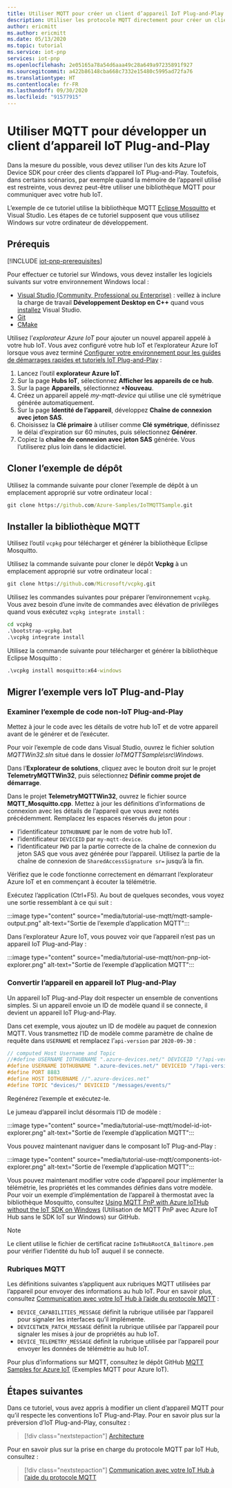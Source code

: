 ```yaml
---
title: Utiliser MQTT pour créer un client d’appareil IoT Plug-and-Play | Microsoft Docs
description: Utiliser les protocole MQTT directement pour créer un client d’appareil IoT Plug-and-Play sans utiliser les kits Azure IoT Device SDK
author: ericmitt
ms.author: ericmitt
ms.date: 05/13/2020
ms.topic: tutorial
ms.service: iot-pnp
services: iot-pnp
ms.openlocfilehash: 2e05165a78a54d6aaa49c28a649a97235891f927
ms.sourcegitcommit: a422b86148cba668c7332e15480c5995ad72fa76
ms.translationtype: HT
ms.contentlocale: fr-FR
ms.lasthandoff: 09/30/2020
ms.locfileid: "91577915"
---
```

# <a name="use-mqtt-to-develop-an-iot-plug-and-play-device-client"></a>Utiliser MQTT pour développer un client d’appareil IoT Plug-and-Play

Dans la mesure du possible, vous devez utiliser l’un des kits Azure IoT Device SDK pour créer des clients d’appareil IoT Plug-and-Play. Toutefois, dans certains scénarios, par exemple quand la mémoire de l’appareil utilisé est restreinte, vous devrez peut-être utiliser une bibliothèque MQTT pour communiquer avec votre hub IoT.

L’exemple de ce tutoriel utilise la bibliothèque MQTT [Eclipse Mosquitto](http://mosquitto.org/) et Visual Studio. Les étapes de ce tutoriel supposent que vous utilisez Windows sur votre ordinateur de développement.

## <a name="prerequisites"></a>Prérequis

[!INCLUDE [iot-pnp-prerequisites](../../includes/iot-pnp-prerequisites.md)]

Pour effectuer ce tutoriel sur Windows, vous devez installer les logiciels suivants sur votre environnement Windows local :

* [Visual Studio (Community, Professional ou Enterprise)](https://visualstudio.microsoft.com/downloads/) : veillez à inclure la charge de travail **Développement Desktop en C++** quand vous [installez](https://docs.microsoft.com/cpp/build/vscpp-step-0-installation?view=vs-2019&preserve-view=true) Visual Studio.
* [Git](https://git-scm.com/download/)
* [CMake](https://cmake.org/download/)

Utilisez l’*explorateur Azure IoT* pour ajouter un nouvel appareil appelé à votre hub IoT. Vous avez configuré votre hub IoT et l’explorateur Azure IoT lorsque vous avez terminé [Configurer votre environnement pour les guides de démarrages rapides et tutoriels IoT Plug-and-Play](set-up-environment.md) :

1. Lancez l’outil **explorateur Azure IoT**.
1. Sur la page **Hubs IoT**, sélectionnez **Afficher les appareils de ce hub**.
1. Sur la page **Appareils**, sélectionnez **+Nouveau**.
1. Créez un appareil appelé *my-mqtt-device* qui utilise une clé symétrique générée automatiquement.
1. Sur la page **Identité de l’appareil**, développez **Chaîne de connexion avec jeton SAS**.
1. Choisissez la **Clé primaire** à utiliser comme **Clé symétrique**, définissez le délai d’expiration sur 60 minutes, puis sélectionnez **Générer**.
1. Copiez la **chaîne de connexion avec jeton SAS** générée. Vous l’utiliserez plus loin dans le didacticiel.

## <a name="clone-sample-repo"></a>Cloner l’exemple de dépôt

Utilisez la commande suivante pour cloner l’exemple de dépôt à un emplacement approprié sur votre ordinateur local :

```cmd
git clone https://github.com/Azure-Samples/IoTMQTTSample.git
```

## <a name="install-mqtt-library"></a>Installer la bibliothèque MQTT

Utilisez l’outil `vcpkg` pour télécharger et générer la bibliothèque Eclipse Mosquitto.

Utilisez la commande suivante pour cloner le dépôt **Vcpkg** à un emplacement approprié sur votre ordinateur local :

```cmd
git clone https://github.com/Microsoft/vcpkg.git
```

Utilisez les commandes suivantes pour préparer l’environnement `vcpkg`. Vous avez besoin d’une invite de commandes avec élévation de privilèges quand vous exécutez `vcpkg integrate install` :

```cmd
cd vcpkg
.\bootstrap-vcpkg.bat
.\vcpkg integrate install
```

Utilisez la commande suivante pour télécharger et générer la bibliothèque Eclipse Mosquitto :

```cmd
.\vcpkg install mosquitto:x64-windows
```

## <a name="migrate-the-sample-to-iot-plug-and-play"></a>Migrer l’exemple vers IoT Plug-and-Play

### <a name="review-the-non-iot-plug-and-play-sample-code"></a>Examiner l’exemple de code non-IoT Plug-and-Play

Mettez à jour le code avec les détails de votre hub IoT et de votre appareil avant de le générer et de l’exécuter.

Pour voir l’exemple de code dans Visual Studio, ouvrez le fichier solution *MQTTWin32.sln* situé dans le dossier *IoTMQTTSample\src\Windows*.

Dans l’**Explorateur de solutions**, cliquez avec le bouton droit sur le projet **TelemetryMQTTWin32**, puis sélectionnez **Définir comme projet de démarrage**.

Dans le projet **TelemetryMQTTWin32**, ouvrez le fichier source **MQTT_Mosquitto.cpp**. Mettez à jour les définitions d’informations de connexion avec les détails de l’appareil que vous avez notés précédemment. Remplacez les espaces réservés du jeton pour :

* l’identificateur `IOTHUBNAME` par le nom de votre hub IoT.
* l’identificateur `DEVICEID` par `my-mqtt-device`.
* l’identificateur `PWD` par la partie correcte de la chaîne de connexion du jeton SAS que vous avez générée pour l’appareil. Utilisez la partie de la chaîne de connexion de `SharedAccessSignature sr=` jusqu’à la fin.

Vérifiez que le code fonctionne correctement en démarrant l’explorateur Azure IoT et en commençant à écouter la télémétrie.

Exécutez l’application (Ctrl+F5). Au bout de quelques secondes, vous voyez une sortie ressemblant à ce qui suit :

:::image type="content" source="media/tutorial-use-mqtt/mqtt-sample-output.png" alt-text="Sortie de l’exemple d’application MQTT":::

Dans l’explorateur Azure IoT, vous pouvez voir que l’appareil n’est pas un appareil IoT Plug-and-Play :

:::image type="content" source="media/tutorial-use-mqtt/non-pnp-iot-explorer.png" alt-text="Sortie de l’exemple d’application MQTT":::

### <a name="make-the-device-an-iot-plug-and-play-device"></a>Convertir l’appareil en appareil IoT Plug-and-Play

Un appareil IoT Plug-and-Play doit respecter un ensemble de conventions simples. Si un appareil envoie un ID de modèle quand il se connecte, il devient un appareil IoT Plug-and-Play.

Dans cet exemple, vous ajoutez un ID de modèle au paquet de connexion MQTT. Vous transmettez l’ID de modèle comme paramètre de chaîne de requête dans `USERNAME` et remplacez l’`api-version` par `2020-09-30` :

```c
// computed Host Username and Topic
//#define USERNAME IOTHUBNAME ".azure-devices.net/" DEVICEID "/?api-version=2018-06-30"
#define USERNAME IOTHUBNAME ".azure-devices.net/" DEVICEID "/?api-version=2020-09-30&model-id=dtmi:com:example:Thermostat;1"
#define PORT 8883
#define HOST IOTHUBNAME //".azure-devices.net"
#define TOPIC "devices/" DEVICEID "/messages/events/"
```

Regénérez l’exemple et exécutez-le.

Le jumeau d’appareil inclut désormais l’ID de modèle :

:::image type="content" source="media/tutorial-use-mqtt/model-id-iot-explorer.png" alt-text="Sortie de l’exemple d’application MQTT":::

Vous pouvez maintenant naviguer dans le composant IoT Plug-and-Play :

:::image type="content" source="media/tutorial-use-mqtt/components-iot-explorer.png" alt-text="Sortie de l’exemple d’application MQTT":::

Vous pouvez maintenant modifier votre code d’appareil pour implémenter la télémétrie, les propriétés et les commandes définies dans votre modèle. Pour voir un exemple d’implémentation de l’appareil à thermostat avec la bibliothèque Mosquitto, consultez [Using MQTT PnP with Azure IoTHub without the IoT SDK on Windows](https://github.com/Azure-Samples/IoTMQTTSample/tree/master/src/Windows/PnPMQTTWin32) (Utilisation de MQTT PnP avec Azure IoT Hub sans le SDK IoT sur Windows) sur GitHub.

> [!NOTE]
>Le client utilise le fichier de certificat racine `IoTHubRootCA_Baltimore.pem` pour vérifier l’identité du hub IoT auquel il se connecte.

### <a name="mqtt-topics"></a>Rubriques MQTT

Les définitions suivantes s’appliquent aux rubriques MQTT utilisées par l’appareil pour envoyer des informations au hub IoT. Pour en savoir plus, consultez [Communication avec votre IoT Hub à l’aide du protocole MQTT](../iot-hub/iot-hub-mqtt-support.md) :

* `DEVICE_CAPABILITIES_MESSAGE` définit la rubrique utilisée par l’appareil pour signaler les interfaces qu’il implémente.
* `DEVICETWIN_PATCH_MESSAGE` définit la rubrique utilisée par l’appareil pour signaler les mises à jour de propriétés au hub IoT.
* `DEVICE_TELEMETRY_MESSAGE` définit la rubrique utilisée par l’appareil pour envoyer les données de télémétrie au hub IoT.

Pour plus d’informations sur MQTT, consultez le dépôt GitHub [MQTT Samples for Azure IoT](https://github.com/Azure-Samples/IoTMQTTSample/) (Exemples MQTT pour Azure IoT).
  
## <a name="next-steps"></a>Étapes suivantes

Dans ce tutoriel, vous avez appris à modifier un client d’appareil MQTT pour qu’il respecte les conventions IoT Plug-and-Play. Pour en savoir plus sur la préversion d’IoT Plug-and-Play, consultez :

> [!div class="nextstepaction"]
> [Architecture](concepts-architecture.md)

Pour en savoir plus sur la prise en charge du protocole MQTT par IoT Hub, consultez :

> [!div class="nextstepaction"]
> [Communication avec votre IoT Hub à l’aide du protocole MQTT](../iot-hub/iot-hub-mqtt-support.md)
